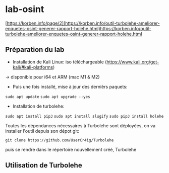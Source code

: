 # lab-osint

[https://korben.info/page/2](https://korben.info/outil-turbolehe-ameliorer-enquetes-osint-generer-rapport-holehe.html)https://korben.info/outil-turbolehe-ameliorer-enquetes-osint-generer-rapport-holehe.html

## Préparation du lab

* Installation de Kali Linux: iso téléchargeable (https://www.kali.org/get-kali/#kali-platforms)

-> disponible pour i64 et ARM (mac M1 & M2)

* Puis une fois installé, mise à jour des dernièrs paquets:

`sudo apt update`
`sudo apt upgrade --yes`

* Installation de turbolehe:

`sudo apt install pip3`
`sudo apt install slugify`
`sudo pip3 install holehe`

Toutes les dépendances nécessaires à Turbolehe sont déployées, on va installer l'outil depuis son dépot git:

`git clone https://github.com/UserCr4ig/Turbolehe`

puis se rendre dans le répertoire nouvellement créé, Turbolehe

## Utilisation de Turbolehe








